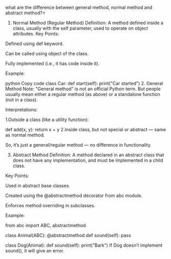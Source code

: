 what are the difference between general method, normal method and abstract method?>
1. Normal Method (Regular Method)
Definition:
A method defined inside a class, usually with the self parameter, used to operate on object attributes.
Key Points:

Defined using def keyword.

Can be called using object of the class.

Fully implemented (i.e., it has code inside it).

Example:

python
Copy code
class Car:
    def start(self):
        print("Car started")
2. General Method
Note: "General method" is not an official Python term.
But people usually mean either a regular method (as above) or a standalone function (not in a class).

Interpretations:

1.Outside a class (like a utility function):


def add(x, y):
    return x + y
2.Inside class, but not special or abstract — same as normal method.

So, it’s just a general/regular method — no difference in functionality.

3. Abstract Method
Definition:
A method declared in an abstract class that does not have any implementation, and must be implemented in a child class.

Key Points:

Used in abstract base classes.

Created using the @abstractmethod decorator from abc module.

Enforces method overriding in subclasses.

Example:

from abc import ABC, abstractmethod

class Animal(ABC):
    @abstractmethod
    def sound(self):
        pass

class Dog(Animal):
    def sound(self):
        print("Bark")
If Dog doesn’t implement sound(), it will give an error.